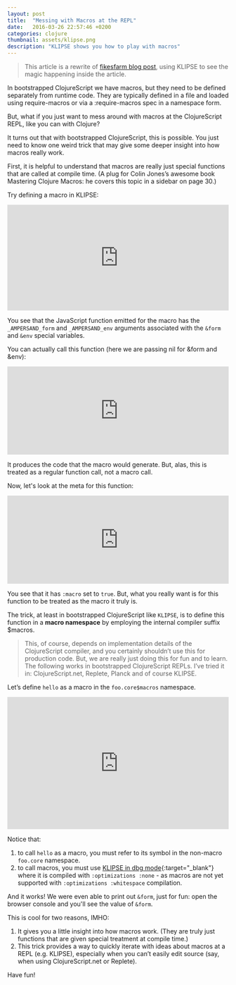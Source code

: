 ```yaml
---
layout: post
title:  "Messing with Macros at the REPL"
date:   2016-03-26 22:57:46 +0200
categories: clojure
thumbnail: assets/klipse.png
description: "KLIPSE shows you how to play with macros"
---
```


> This article is a rewrite of [fikesfarm blog post][mfikes-article], using KLIPSE to see the magic happening inside the article.


In bootstrapped ClojureScript we have macros, but they need to be defined separately from runtime code. They are typically defined in a file and loaded using require-macros or via a :require-macros spec in a namespace form.

But, what if you just want to mess around with macros at the ClojureScript REPL, like you can with Clojure?



It turns out that with bootstrapped ClojureScript, this is possible. You just need to know one weird trick that may give some deeper insight into how macros really work.

First, it is helpful to understand that macros are really just special functions that are called at compile time. (A plug for Colin Jones’s awesome book Mastering Clojure Macros: he covers this topic in a sidebar on page 30.)

Try defining a macro in KLIPSE:

<iframe frameborder="0" width="100%" height="240px"
    src= 
    "http://app.klipse.tech/?js_only=1&cljs_in=(defmacro%20hello%0A%20%20%5Bx%5D%0A%20%20%60(inc%20~x))">
</iframe>


You see that the JavaScript function emitted for the macro has the `_AMPERSAND_form` and `_AMPERSAND_env` arguments associated with the `&form` and `&env` special variables.

You can actually call this function (here we are passing nil for &form and &env):

<iframe frameborder="0" width="100%" height="200px"
    src= 
    "http://app.klipse.tech/?eval_only=1&cljs_in=(defmacro%20hello%20%0A%20%20%5Bx%5D%20%0A%20%20%60(inc%20~x))%0A%0A(hello%20nil%20nil%2013)">
</iframe>

It produces the code that the macro would generate. But, alas, this is treated as a regular function call, not a macro call.

Now, let's look at the meta for this function:

<iframe frameborder="0" width="100%" height="200px"
    src= 
    "http://app.klipse.tech/?eval_only=1&cljs_in=(defmacro%20hello%20%0A%20%20%5Bx%5D%20%0A%20%20%60(inc%20~x))%0A%0A(meta%20%23%27hello)">
</iframe>

You see that it has `:macro` set to `true`. But, what you really want is for this function to be treated as the macro it truly is.

The trick, at least in bootstrapped ClojureScript like `KLIPSE`, is to define this function in a **macro namespace** by employing the internal compiler suffix $macros.

>This, of course, depends on implementation details of the ClojureScript compiler, and you certainly shouldn’t use this for production code. But, we are really just doing this for fun and to learn.
The following works in bootstrapped ClojureScript REPLs. I’ve tried it in: ClojureScript.net, Replete, Planck and of course KLIPSE.

Let’s define `hello` as a macro in the `foo.core$macros` namespace. 

<iframe frameborder="0" width="100%" height="300px"
    src= 
    "http://app.klipse.tech/index-dbg.html?eval_only=1&cljs_in=(ns%20foo.core%24macros)%0A%0A(defmacro%20hello%20%0A%20%20%5Bx%5D%0A%20%20(prn%20%26form)%0A%20%20%60(inc%20~x))%0A%0A(foo.core%2Fhello%2012)">
</iframe>

Notice that:

1. to call `hello` as a macro, you must refer to its symbol in the non-macro `foo.core` namespace.
2. to call macros, you must use [KLIPSE in dbg mode][klipse-dbg]{:target="_blank"} where it is compiled with `:optimizations :none` - as macros are not yet supported with `:optimizations :whitespace` compilation.


And it works! We were even able to print out `&form`, just for fun: open the browser console and you'll see the value of `&form`.

This is cool for two reasons, IMHO:

1. It gives you a little insight into how macros work. (They are truly just functions that are given special treatment at compile time.)
2. This trick provides a way to quickly iterate with ideas about macros at a REPL (e.g. KLIPSE), especially when you can’t easily edit source (say, when using ClojureScript.net or Replete).

Have fun!


[klipse-dbg]: http://app.klipse.tech/index-dbg.html
[mfikes-article]: http://blog.fikesfarm.com/posts/2015-09-07-messing-with-macros-at-the-repl.html
